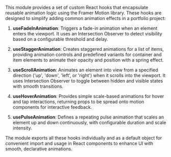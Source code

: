 This module provides a set of custom React hooks that encapsulate reusable animation logic using the Framer Motion library. These hooks are designed to simplify adding common animation effects in a portfolio project:

1. **useFadeInAnimation**: Triggers a fade-in animation when an element enters the viewport. It uses an Intersection Observer to detect visibility based on a configurable threshold and delay.

2. **useStaggerAnimation**: Creates staggered animations for a list of items, providing animation controls and predefined variants for container and item elements to animate their opacity and position with a spring effect.

3. **useScrollAnimation**: Animates an element into view from a specified direction ('up', 'down', 'left', or 'right') when it scrolls into the viewport. It uses Intersection Observer to toggle between hidden and visible states with smooth transitions.

4. **useHoverAnimation**: Provides simple scale-based animations for hover and tap interactions, returning props to be spread onto motion components for interactive feedback.

5. **usePulseAnimation**: Defines a repeating pulse animation that scales an element up and down continuously, with configurable duration and scale intensity.

The module exports all these hooks individually and as a default object for convenient import and usage in React components to enhance UI with smooth, declarative animations.